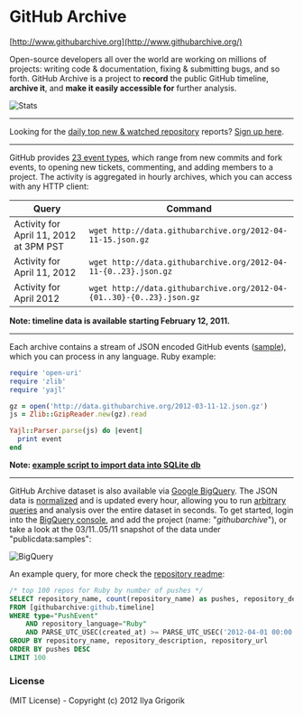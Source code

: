 # GitHub Archive

[http://www.githubarchive.org](http://www.githubarchive.org/)

Open-source developers all over the world are working on millions of projects: writing code & documentation, fixing & submitting bugs, and so forth. GitHub Archive is a project to **record** the public GitHub timeline, **archive it**, and **make it easily accessible for** further analysis.

![Stats](http://www.stathat.com//graphs/39/33/0b63991416f6b680e69f017a2c12.png?1340405820)

----

Looking for the [daily top new & watched repository](http://us5.campaign-archive2.com/home/?u=439aa16a39e4b10e0b65ff2ef&id=0b82fec5c2) reports? [Sign up here](http://githubarchive.us5.list-manage.com/subscribe?u=439aa16a39e4b10e0b65ff2ef&id=0b82fec5c2).

----

GitHub provides [23 event types](http://developer.github.com/v3/activity/events/types/), which range from new commits and fork events, to opening new tickets, commenting, and adding members to a project. The activity is aggregated in hourly archives, which you can access with any HTTP client:

<table>
<thead>
  <tr>
    <th>Query</th>
    <th>Command</th>
  </tr>
</thead>
<tbody>
  <tr>
    <td>Activity for April 11, 2012 at 3PM PST</td>
    <td><code>wget http://data.githubarchive.org/2012-04-11-15.json.gz</code></td>
  </tr>
  <tr>
    <td>Activity for April 11, 2012</td>
    <td><code>wget http://data.githubarchive.org/2012-04-11-{0..23}.json.gz</code></td>
  </tr>
  <tr>
    <td>Activity for April 2012</td>
    <td><code>wget http://data.githubarchive.org/2012-04-{01..30}-{0..23}.json.gz</code></td>
  </tr>
</tbody>
</table>

__Note: timeline data is available starting February 12, 2011.__

----

Each archive contains a stream of JSON encoded GitHub events ([sample](https://gist.github.com/2017462)), which you can process in any language. Ruby example:

```ruby
require 'open-uri'
require 'zlib'
require 'yajl'

gz = open('http://data.githubarchive.org/2012-03-11-12.json.gz')
js = Zlib::GzipReader.new(gz).read

Yajl::Parser.parse(js) do |event|
  print event
end
```
__Note: [example script to import data into SQLite db](https://gist.github.com/2426614)__

----

GitHub Archive dataset is also available via [Google BigQuery](https://developers.google.com/bigquery/). The JSON data is [normalized](https://github.com/igrigorik/githubarchive.org/blob/master/bigquery/schema.js) and is updated every hour, allowing you to run [arbitrary queries](https://developers.google.com/bigquery/docs/query-reference) and analysis over the entire dataset in seconds. To get started, login into the [BigQuery console](https://bigquery.cloud.google.com), and add the project (name: "*githubarchive*"), or take a look at the 03/11..05/11 snapshot of the data under "publicdata:samples":

![BigQuery](http://www.githubarchive.org/assets/img/bigquery-directions.png)

An example query, for more check the [repository readme](https://github.com/igrigorik/githubarchive.org/tree/master/bigquery):

```sql
/* top 100 repos for Ruby by number of pushes */
SELECT repository_name, count(repository_name) as pushes, repository_description, repository_url
FROM [githubarchive:github.timeline]
WHERE type="PushEvent"
    AND repository_language="Ruby"
    AND PARSE_UTC_USEC(created_at) >= PARSE_UTC_USEC('2012-04-01 00:00:00')
GROUP BY repository_name, repository_description, repository_url
ORDER BY pushes DESC
LIMIT 100
```

### License

(MIT License) - Copyright (c) 2012 Ilya Grigorik
